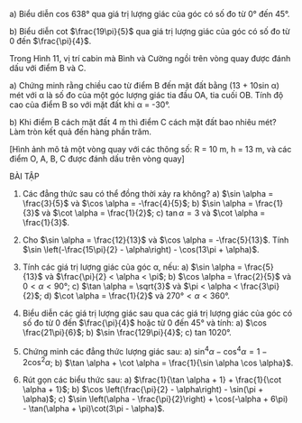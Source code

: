 a) Biểu diễn cos 638° qua giá trị lượng giác của góc có số đo từ 0° đến 45°.

b) Biểu diễn cot $\frac{19\pi}{5}$ qua giá trị lượng giác của góc có số đo từ 0 đến $\frac{\pi}{4}$.

Trong Hình 11, vị trí cabin mà Bình và Cường ngồi trên vòng quay được đánh dấu với điểm B và C.

a) Chứng minh rằng chiều cao từ điểm B đến mặt đất bằng (13 + 10sin α) mét với α là số đo của một góc lượng giác tia đầu OA, tia cuối OB. Tính độ cao của điểm B so với mặt đất khi α = -30°.

b) Khi điểm B cách mặt đất 4 m thì điểm C cách mặt đất bao nhiêu mét? Làm tròn kết quả đến hàng phần trăm.

[Hình ảnh mô tả một vòng quay với các thông số: R = 10 m, h = 13 m, và các điểm O, A, B, C được đánh dấu trên vòng quay]

BÀI TẬP

1. Các đẳng thức sau có thể đồng thời xảy ra không?
   a) $\sin \alpha = \frac{3}{5}$ và $\cos \alpha = -\frac{4}{5}$;    b) $\sin \alpha = \frac{1}{3}$ và $\cot \alpha = \frac{1}{2}$;    c) $\tan \alpha = 3$ và $\cot \alpha = \frac{1}{3}$.

2. Cho $\sin \alpha = \frac{12}{13}$ và $\cos \alpha = -\frac{5}{13}$. Tính $\sin \left(-\frac{15\pi}{2} - \alpha\right) - \cos(13\pi + \alpha)$.

3. Tính các giá trị lượng giác của góc α, nếu:
   a) $\sin \alpha = \frac{5}{13}$ và $\frac{\pi}{2} < \alpha < \pi$;    b) $\cos \alpha = \frac{2}{5}$ và $0 < \alpha < 90°$;
   c) $\tan \alpha = \sqrt{3}$ và $\pi < \alpha < \frac{3\pi}{2}$;    d) $\cot \alpha = \frac{1}{2}$ và $270° < \alpha < 360°$.

4. Biểu diễn các giá trị lượng giác sau qua các giá trị lượng giác của góc có số đo từ 0 đến $\frac{\pi}{4}$ hoặc từ 0 đến 45° và tính:
   a) $\cos \frac{21\pi}{6}$;    b) $\sin \frac{129\pi}{4}$;    c) tan 1020°.

5. Chứng minh các đẳng thức lượng giác sau:
   a) $\sin^4 \alpha - \cos^4 \alpha = 1 - 2\cos^2 \alpha$;    b) $\tan \alpha + \cot \alpha = \frac{1}{\sin \alpha \cos \alpha}$.

6. Rút gọn các biểu thức sau:
   a) $\frac{1}{\tan \alpha + 1} + \frac{1}{\cot \alpha + 1}$;
   b) $\cos \left(\frac{\pi}{2} - \alpha\right) - \sin(\pi + \alpha)$;
   c) $\sin \left(\alpha - \frac{\pi}{2}\right) + \cos(-\alpha + 6\pi) - \tan(\alpha + \pi)\cot(3\pi - \alpha)$.